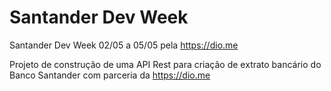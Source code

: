 # Santander Dev Week

Santander Dev Week 02/05 a 05/05 pela https://dio.me

Projeto de construção de uma API Rest para criação de extrato bancário do Banco Santander com parceria da https://dio.me

